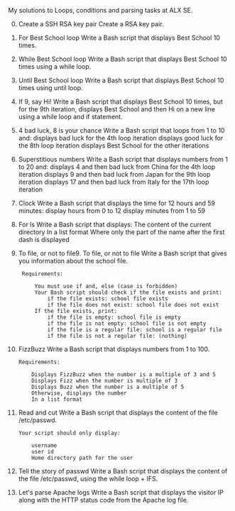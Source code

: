My solutions to Loops, conditions and parsing tasks at ALX SE.


0. Create a SSH RSA key pair 
	Create a RSA key pair.


1. For Best School loop
	Write a Bash script that displays Best School 10 times.


2. While Best School loop
	Write a Bash script that displays Best School 10 times using a while loop.


3. Until Best School loop
	Write a Bash script that displays Best School 10 times using until loop.


4. If 9, say Hi! 
	Write a Bash script that displays Best School 10 times, but for the 9th iteration, displays Best School and then Hi on a new line using a while loop and if statement.


5. 4 bad luck, 8 is your chance 
	Write a Bash script that loops from 1 to 10 and:
	    displays bad luck for the 4th loop iteration
	    displays good luck for the 8th loop iteration
	    displays Best School for the other iterations


6. Superstitious numbers 
	Write a Bash script that displays numbers from 1 to 20 and:
	    displays 4 and then bad luck from China for the 4th loop iteration
	    displays 9 and then bad luck from Japan for the 9th loop iteration
	    displays 17 and then bad luck from Italy for the 17th loop iteration


7. Clock 
	Write a Bash script that displays the time for 12 hours and 59 minutes:
	    display hours from 0 to 12
	    display minutes from 1 to 59


8. For ls
	Write a Bash script that displays:
	    The content of the current directory
	    In a list format
	    Where only the part of the name after the first dash is displayed


9. To file, or not to file9. To file, or not to file
	Write a Bash script that gives you information about the school file.

		Requirements:

		    You must use if and, else (case is forbidden)
		    Your Bash script should check if the file exists and print:
		        if the file exists: school file exists
		        if the file does not exist: school file does not exist
		    If the file exists, print:
		        if the file is empty: school file is empty
		        if the file is not empty: school file is not empty
		        if the file is a regular file: school is a regular file
		        if the file is not a regular file: (nothing)


10. FizzBuzz 
	Write a Bash script that displays numbers from 1 to 100.

		Requirements:

		    Displays FizzBuzz when the number is a multiple of 3 and 5
		    Displays Fizz when the number is multiple of 3
		    Displays Buzz when the number is a multiple of 5
		    Otherwise, displays the number
		    In a list format


11. Read and cut 
	Write a Bash script that displays the content of the file /etc/passwd.

		Your script should only display:

		    username
		    user id
		    Home directory path for the user


12. Tell the story of passwd
	Write a Bash script that displays the content of the file /etc/passwd, using the while loop + IFS.


13. Let's parse Apache logs
	Write a Bash script that displays the visitor IP along with the HTTP status code from the Apache log file.
